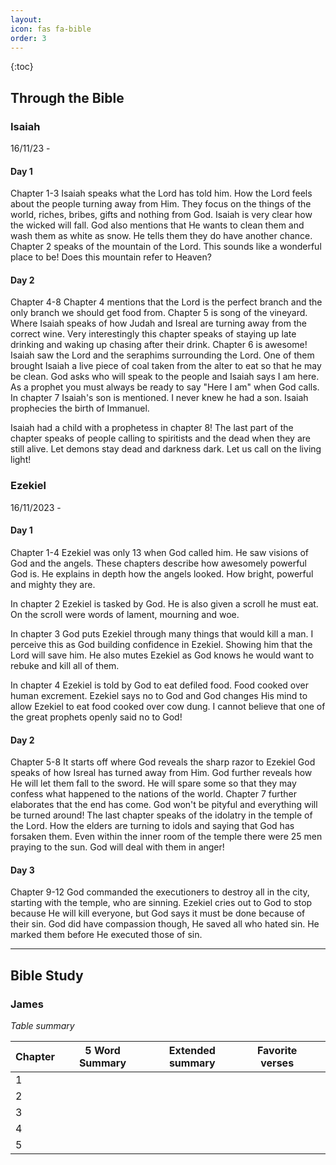 ```yaml
---
layout: 
icon: fas fa-bible
order: 3
---
```


{:toc}

## Through the Bible
### Isaiah
16/11/23 - 
#### Day 1
Chapter 1-3
Isaiah speaks what the Lord has told him. How the Lord feels about the people turning away from Him. They focus on the things of the world, riches, bribes, gifts and nothing from God. Isaiah is very clear how the wicked will fall. God also mentions that He wants to clean them and wash them as white as snow. He tells them they do have another chance. Chapter 2 speaks of the mountain of the Lord. This sounds like a wonderful place to be! Does this mountain refer to Heaven?

#### Day 2
Chapter 4-8
Chapter 4 mentions that the Lord is the perfect branch and the only branch we should get food from. Chapter 5 is song of the vineyard. Where Isaiah speaks of how Judah and Isreal are turning away from the correct wine. Very interestingly this chapter speaks of staying up late drinking and waking up chasing after their drink. Chapter 6 is awesome! Isaiah saw the Lord and the seraphims surrounding the Lord. One of them brought Isaiah a live piece of coal taken from the alter to eat so that he may be clean. God asks who will speak to the people and Isaiah says I am here. As a prophet you must always be ready to say "Here I am" when God calls. In chapter 7 Isaiah's son is mentioned. I never knew he had a son. Isaiah prophecies the birth of Immanuel.

Isaiah had a child with a prophetess in chapter 8! The last part of the chapter speaks of people calling to spiritists and the dead when they are still alive. Let demons stay dead and darkness dark. Let us call on the living light!

### Ezekiel
16/11/2023 -
#### Day 1
Chapter 1-4
Ezekiel was only 13 when God called him. He saw visions of God and the angels. These chapters describe how awesomely powerful God is. He explains in depth how the angels looked. How bright, powerful and mighty they are. 

In chapter 2 Ezekiel is tasked by God. He is also given a scroll he must eat. On the scroll were words of lament, mourning and woe.

In chapter 3 God puts Ezekiel through many things that would kill a man. I perceive this as God building confidence in Ezekiel. Showing him that the Lord will save him. He also mutes Ezekiel as God knows he would want to rebuke and kill all of them.

In chapter 4 Ezekiel is told by God to eat defiled food. Food cooked over human excrement. Ezekiel says no to God and God changes His mind to allow Ezekiel to eat food cooked over cow dung. I cannot believe that one of the great prophets openly said no to God!

#### Day 2
Chapter 5-8
It starts off where God reveals the sharp razor to Ezekiel God speaks of how Isreal has turned away from Him. God further reveals how He will let them fall to the sword. He will spare some so that they may confess what happened to the nations of the world. Chapter 7 further elaborates that the end has come. God won't be pityful and everything will be turned around! The last chapter speaks of the idolatry in the temple of the Lord. How the elders are turning to idols and saying that God has forsaken them. Even within the inner room of the temple there were 25 men praying to the sun. God will deal with them in anger!

#### Day 3
Chapter 9-12
God commanded the executioners to destroy all in the city, starting with the temple, who are sinning. Ezekiel cries out to God to stop because He will kill everyone, but God says it must be done because of their sin. God did have compassion though, He saved all who hated sin. He marked them before He executed those of sin.

---

## Bible Study

### James


*Table summary*

| Chapter | 5 Word Summary | Extended summary | Favorite verses |   |
|---------|----------------|------------------|-----------------|---|
| 1       |                |                  |                 |   |
| 2       |                |                  |                 |   |
| 3       |                |                  |                 |   |
| 4       |                |                  |                 |   |
| 5       |                |                  |                 |   |

